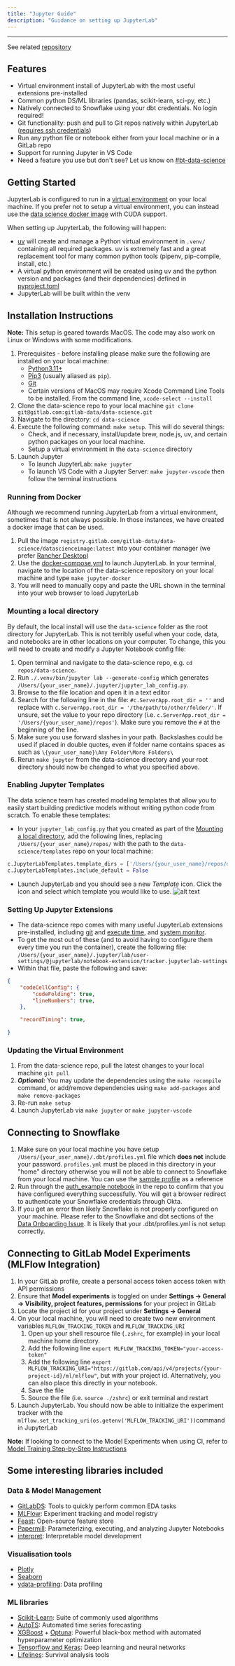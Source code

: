 ```yaml
---
title: "Jupyter Guide"
description: "Guidance on setting up JupyterLab"
---
```


---
See related [repository](https://gitlab.com/gitlab-data/data-science)

## Features

- Virtual environment install of JupyterLab with the most useful extensions pre-installed
- Common python DS/ML libraries (pandas, scikit-learn, sci-py, etc.)
- Natively connected to Snowflake using your dbt credentials. No login required!
- Git functionality: push and pull to Git repos natively within JupyterLab ([requires ssh credentials](https://docs.gitlab.com/ee/user/ssh.html))
- Run any python file or notebook either from your local machine or in a GitLab repo
- Support for running Jupyter in VS Code
- Need a feature you use but don't see? Let us know on [#bt-data-science](https://gitlab.slack.com/archives/C027285JQ4E)

## Getting Started

JupyterLab is configured to run in a [virtual environment](https://docs.python.org/3/library/venv.html) on your local machine. If you prefer not to setup a virtual environment, you can instead use the [data science docker image](https://gitlab.com/gitlab-data/data-science/container_registry/6712928) with CUDA support.

When setting up JupyterLab, the following will happen:

- [uv](https://astral.sh/blog/uv) will create and manage a Python virtual environment in `.venv/` containing all required packages. uv is extremely fast and a great replacement tool for many common python tools (pipenv, pip-compile, install, etc.)
- A virtual python environment will be created using uv and the python version and packages (and their dependencies) defined in [pyproject.toml](https://gitlab.com/gitlab-data/data-science/-/blob/main/pyproject.toml)
- JupyterLab will be built within the venv

## Installation Instructions

**Note:** This setup is geared towards MacOS. The code may also work on Linux or Windows with some modifications. 

1. Prerequisites - before installing please make sure the following are installed on your local machine:
   - [Python3.11+](https://www.python.org/)
   - [Pip3](https://pypi.org/project/pip/) (usually aliased as `pip`).
   - [Git](https://git-scm.com/downloads/mac)
   - Certain versions of MacOS may require Xcode Command Line Tools to be installed. From the command line, `xcode-select --install`
1. Clone the data-science repo to your local machine `git clone git@gitlab.com:gitlab-data/data-science.git`
1. Navigate to the directory: `cd data-science`
1. Execute the following command: `make setup`. This will do several things:
   - Check, and if necessary, install/update brew, node.js, uv, and certain python packages on your local machine. 
   - Setup a virtual environment in the `data-science` directory
1. Launch Jupyter
   - To launch JupyterLab: `make jupyter`
   - To launch VS Code with a Jupyter Server: `make jupyter-vscode` then follow the terminal instructions

### Running from Docker

Although we recommend running JupyterLab from a virtual environment, sometimes that is not always possible. In those instances, we have created a docker image that can be used.

1. Pull the image `registry.gitlab.com/gitlab-data/data-science/datascienceimage:latest` into your container manager (we prefer [Rancher Desktop](https://rancherdesktop.io/))
1. Use the [docker-compose.yml](https://gitlab.com/gitlab-data/data-science/-/blob/main/docker-compose.yml) to launch JupyterLab. In your terminal, navigate to the location of the data-science repository on your local machine and type `make jupyter-docker`
1. You will need to manually copy and paste the URL shown in the terminal into your web browser to load JupyterLab

### Mounting a local directory

By default, the local install will use the `data-science` folder as the root directory for JupyterLab. This is not terribly useful when your code, data, and notebooks are in other locations on your computer. To change, this you will need to create and modify a Jupyter Notebook config file:

1. Open terminal and navigate to the data-science repo, e.g. `cd repos/data-science`. 
1. Run `./.venv/bin/jupyter lab --generate-config` which generates `/Users/{your_user_name}/.jupyter/jupyter_lab_config.py`.
1. Browse to the file location and open it in a text editor
1. Search for the following line in the file: `#c.ServerApp.root_dir = ''` and replace with `c.ServerApp.root_dir = '/the/path/to/other/folder/'`. If unsure, set the value to your repo directory (i.e. `c.ServerApp.root_dir = '/Users/{your_user_name}/repos'`). Make sure you remove the `#` at the beginning of the line.
1. Make sure you use forward slashes in your path. Backslashes could be used if placed in double quotes, even if folder name contains spaces as such as `\{your_user_name}\Any Folder\More Folders\`
1. Rerun `make jupyter` from the data-science directory and your root directory should now be changed to what you specified above.

### Enabling Jupyter Templates

The data science team has created modeling templates that allow you to easily start building predictive models without writing python code from scratch. To enable these templates:

- In your `jupyter_lab_config.py` that you created as part of the [Mounting a local directory](/handbook/enterprise-data/platform/jupyter-guide/#mounting-a-local-directory), add the following lines, replacing `/Users/{your_user_name}/repos/` with the path to the `data-science/templates` repo on your local machine:

```py
c.JupyterLabTemplates.template_dirs = ['/Users/{your_user_name}/repos/data-science/templates']
c.JupyterLabTemplates.include_default = False
```

- Launch JupyterLab and you should see a new *Template* icon. Click the icon and select which template you would like to use.
![alt text](/images/enterprise-data/platform/jupyter-guide/jupyter-screen-shot.png)

### Setting Up Jupyter Extensions

- The data-science repo comes with many useful JupyterLab extensions pre-installed, including [git](https://github.com/jupyterlab/jupyterlab-git) and [execute time](https://github.com/deshaw/jupyterlab-execute-time), and [system monitor](https://github.com/jtpio/jupyterlab-system-monitor).
- To get the most out of these (and to avoid having to configure them every time you run the container), create the following file: `/Users/{your_user_name}/.jupyter/lab/user-settings/@jupyterlab/notebook-extension/tracker.jupyterlab-settings`
- Within that file, paste the following and save:

```json
{
    "codeCellConfig": {
        "codeFolding": true,
        "lineNumbers": true,
    },

    "recordTiming": true,

}
```

### Updating the Virtual Environment

1. From the data-science repo, pull the latest changes to your local machine `git pull`
1. ***Optional:*** You may update the dependencies using the `make recompile` command, or add/remove dependencies using `make add-packages` and `make remove-packages`
1. Re-run `make setup`
1. Launch JupyterLab via `make jupyter` or `make jupyter-vscode`

## Connecting to Snowflake

1. Make sure on your local machine you have setup `/Users/{your_user_name}/.dbt/profiles.yml` file which **does not** include your password. `profiles.yml` must be placed in this directory in your "home" directory otherwise you will not be able to connect to Snowflake from your local machine. You can use the [sample profile](https://gitlab.com/gitlab-data/analytics/-/blob/master/admin/sample_profiles.yml) as a reference
1. Run through the [auth_example notebook](https://gitlab.com/gitlab-data/data-science/-/blob/main/examples/auth_example.ipynb) in the repo to confirm that you have configured everything successfully. You will get a browser redirect to authenticate your Snowflake credentials through Okta.
1. If you get an error then likely Snowflake is not properly configured on your machine. Please refer to the Snowflake and dbt sections of the [Data Onboarding Issue](https://gitlab.com/gitlab-data/analytics/-/blob/master/.gitlab/issue_templates/Team%3A%20Data%20Onboarding.md). It is likely that your .dbt/profiles.yml is not setup correctly.

## Connecting to GitLab Model Experiments (MLFlow Integration)

1. In your GitLab profile, create a personal access token access token with API permissions
1. Ensure that **Model experiments** is toggled on under **Settings -> General -> Visibility, project features, permissions** for your project in GitLab
1. Locate the project id for your project under **Settings -> General**
1. On your local machine, you will need to create two new environment variables `MLFLOW_TRACKING_TOKEN` and `MLFLOW_TRACKING_URI`
   1. Open up your shell resource file (`.zshrc`, for example) in your local machine home directory.
   1. Add the following line `export MLFLOW_TRACKING_TOKEN="your-access-token"`
   1. Add the following line `export MLFLOW_TRACKING_URI="https://gitlab.com/api/v4/projects/{your-project-id}/ml/mlflow"`, but with your project id. Alternatively, you can also place this directly in your notebook.
   1. Save the file
   1. Source the file (i.e. `source ./zshrc`) or exit terminal and restart
1. Launch JupyterLab. You should now be able to initialize the experiment tracker with the `mlflow.set_tracking_uri(os.getenv('MLFLOW_TRACKING_URI'))`command in JupyterLab

**Note:** If looking to connect to the Model Experiments when using CI, refer to [Model Training Step-by-Step Instructions](/handbook/enterprise-data/platform/ci-for-ds-pipelines#model-training-step-by-step-instructions)

## Some interesting libraries included

### Data & Model Management

- [GitLabDS](https://pypi.org/project/gitlabds/): Tools to quickly perform common EDA tasks
- [MLFlow](https://mlflow.org/docs/latest/index.html): Experiment tracking and model registry
- [Feast](https://feast.dev/): Open-source feature store
- [Papermill](https://papermill.readthedocs.io/en/latest/): Parameterizing, executing, and analyzing Jupyter Notebooks
- [interpret](https://pypi.org/project/interpret/): Interpretable model development

### Visualisation tools

- [Plotly](https://plotly.com/python/)
- [Seaborn](https://seaborn.pydata.org/)
- [ydata-profiling](https://docs.profiling.ydata.ai/latest/): Data profiling

### ML libraries

- [Scikit-Learn](https://scikit-learn.org/stable/index.html): Suite of commonly used algorithms
- [AutoTS](https://pypi.org/project/AutoTS/): Automated time series forecasting
- [XGBoost](https://xgboost.readthedocs.io/en/latest/python/python_intro.html) + [Optuna](https://optuna.org/): Powerful black-box method with automated hyperparameter optimization
- [Tensorflow and Keras](https://www.tensorflow.org/api_docs/python/tf): Deep learning and neural networks
- [Lifelines](https://lifelines.readthedocs.io/en/latest/): Survival analysis tools
